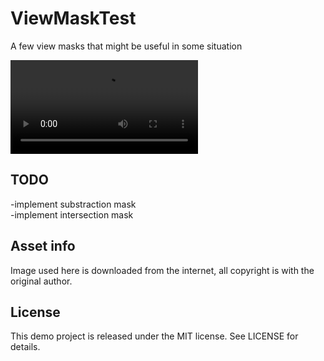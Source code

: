 # ViewMaskTest
A few view masks that might be useful in some situation  

<video preload controls src="https://curisious.com/wp-content/uploads/2016/03/ViewMaskTest.mov">
</video>

## TODO
-implement substraction mask  
-implement intersection mask

## Asset info
Image used here is downloaded from the internet, all copyright is with the original author.

## License
This demo project is released under the MIT license. See LICENSE for details.
